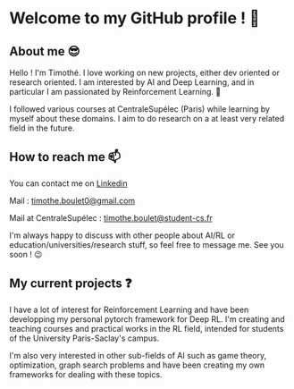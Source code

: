 # Welcome to my GitHub profile ! 🥳

## About me 😎

Hello ! I'm Timothé. I love working on new projects, either dev oriented or research oriented.
I am interested by AI and Deep Learning, and in particular I am passionated by Reinforcement Learning. 🤖

I followed various courses at CentraleSupélec (Paris) while learning by myself about these domains. I aim to do research on a at least very related field in the future.

## How to reach me 📫

You can contact me on [Linkedin](https://www.linkedin.com/in/timothé-boulet/)

Mail : timothe.boulet0@gmail.com

Mail at CentraleSupélec : timothe.boulet@student-cs.fr

I'm always happy to discuss with other people about AI/RL or education/universities/research stuff, so feel free to message me. See you soon ! 😉

## My current projects :question:

I have a lot of interest for Reinforcement Learning and have been developping my personal pytorch framework for Deep RL. I'm creating and teaching courses and practical works in the RL field, intended for students of the University Paris-Saclay's campus.

I'm also very interested in other sub-fields of AI such as game theory, optimization, graph search problems and have been creating my own frameworks for dealing with these topics.

<!--
Here are some ideas to get you started:

- 🔭 I’m currently working on ...
- 🌱 I’m currently learning ...
- 👯 I’m looking to collaborate on ...
- 🤔 I’m looking for help with ...
- 💬 Ask me about ...
- 📫 How to reach me: ...
- 😄 Pronouns: ...
- ⚡ Fun fact: ...
-->
